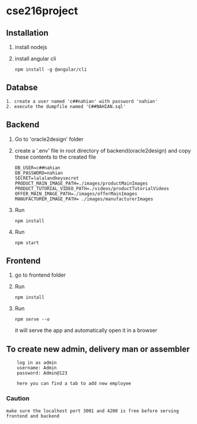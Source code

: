 # cse216project

## Installation

1.  install nodejs
2.  install angular cli

        npm install -g @angular/cli

## Databse

    1. create a user named 'c##nahian' with password 'nahian'
    2. execute the dumpfile named 'C##NAHIAN.sql'

## Backend

1.  Go to 'oracle2design' folder
2.  create a '.env' file in root directory of backend(oracle2design) and copy these contents to the created file

        DB_USER=c##nahian
        DB_PASSWORD=nahian
        SECRET=lalalandkeysecret
        PRODUCT_MAIN_IMAGE_PATH=./images/productMainImages
        PRODUCT_TUTORIAL_VIDEO_PATH=./videos/productTutorialVideos
        OFFER_MAIN_IMAGE_PATH=./images/offerMainImages
        MANUFACTURER_IMAGE_PATH= ./images/manufacturerImages

3.  Run

        npm install

4.  Run

        npm start

## Frontend

1.  go to frontend folder
2.  Run

        npm install

3.  Run

        npm serve --o

    it will serve the app and automatically open it in a browser

## To create new admin, delivery man or assembler

        log in as admin
        username: Admin
        password: Admin@123

        here you can find a tab to add new employee

### Caution

    make sure the localhost port 3001 and 4200 is free before serving frontend and backend
